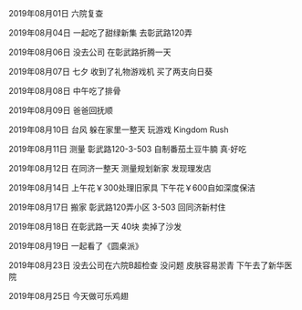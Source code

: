 2019年08月01日
六院复查

2019年08月04日
一起吃了甜绿新集
去彰武路120弄

2019年08月06日
没去公司 在彰武路折腾一天

2019年08月07日
七夕
收到了礼物游戏机
买了两支向日葵

2019年08月08日
中午吃了排骨

2019年08月09日
爸爸回抚顺

2019年08月10日
台风 躲在家里一整天
玩游戏 Kingdom Rush

2019年08月11日
测量 彰武路120-3-503
自制番茄土豆牛腩 真·好吃

2019年08月12日
在同济一整天
测量规划新家
发现理发店

2019年08月14日
上午花￥300处理旧家具
下午花￥600自如深度保洁

2019年08月17日
搬家 彰武路120弄小区 3-503
回同济新村住

2019年08月18日
在彰武路一天
40块 卖掉了沙发

2019年08月19日
一起看了《圆桌派》


2019年08月23日
没去公司在六院B超检查 没问题
皮肤容易淤青
下午去了新华医院

2019年08月25日
今天做可乐鸡翅